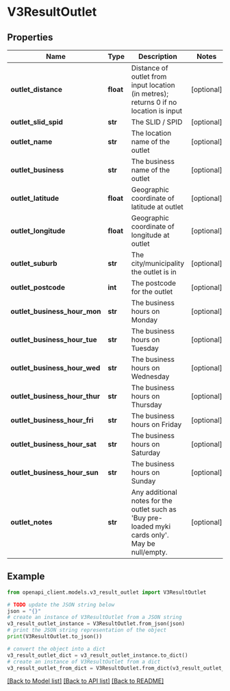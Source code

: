 # V3ResultOutlet


## Properties

Name | Type | Description | Notes
------------ | ------------- | ------------- | -------------
**outlet_distance** | **float** | Distance of outlet from input location (in metres); returns 0 if no location is input | [optional] 
**outlet_slid_spid** | **str** | The SLID / SPID | [optional] 
**outlet_name** | **str** | The location name of the outlet | [optional] 
**outlet_business** | **str** | The business name of the outlet | [optional] 
**outlet_latitude** | **float** | Geographic coordinate of latitude at outlet | [optional] 
**outlet_longitude** | **float** | Geographic coordinate of longitude at outlet | [optional] 
**outlet_suburb** | **str** | The city/municipality the outlet is in | [optional] 
**outlet_postcode** | **int** | The postcode for the outlet | [optional] 
**outlet_business_hour_mon** | **str** | The business hours on Monday | [optional] 
**outlet_business_hour_tue** | **str** | The business hours on Tuesday | [optional] 
**outlet_business_hour_wed** | **str** | The business hours on Wednesday | [optional] 
**outlet_business_hour_thur** | **str** | The business hours on Thursday | [optional] 
**outlet_business_hour_fri** | **str** | The business hours on Friday | [optional] 
**outlet_business_hour_sat** | **str** | The business hours on Saturday | [optional] 
**outlet_business_hour_sun** | **str** | The business hours on Sunday | [optional] 
**outlet_notes** | **str** | Any additional notes for the outlet such as &#39;Buy pre-loaded myki cards only&#39;. May be null/empty. | [optional] 

## Example

```python
from openapi_client.models.v3_result_outlet import V3ResultOutlet

# TODO update the JSON string below
json = "{}"
# create an instance of V3ResultOutlet from a JSON string
v3_result_outlet_instance = V3ResultOutlet.from_json(json)
# print the JSON string representation of the object
print(V3ResultOutlet.to_json())

# convert the object into a dict
v3_result_outlet_dict = v3_result_outlet_instance.to_dict()
# create an instance of V3ResultOutlet from a dict
v3_result_outlet_from_dict = V3ResultOutlet.from_dict(v3_result_outlet_dict)
```
[[Back to Model list]](../README.md#documentation-for-models) [[Back to API list]](../README.md#documentation-for-api-endpoints) [[Back to README]](../README.md)



